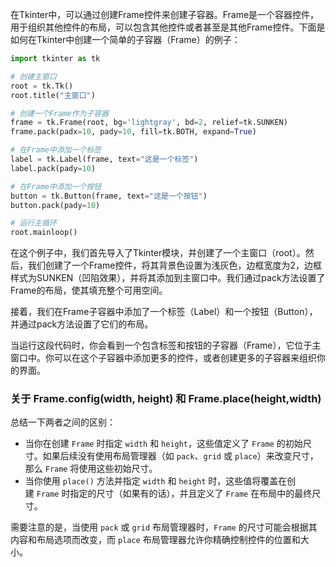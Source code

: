 在Tkinter中，可以通过创建Frame控件来创建子容器。Frame是一个容器控件，用于组织其他控件的布局，可以包含其他控件或者甚至是其他Frame控件。下面是如何在Tkinter中创建一个简单的子容器（Frame）的例子：

```python
import tkinter as tk

# 创建主窗口
root = tk.Tk()
root.title("主窗口")

# 创建一个Frame作为子容器
frame = tk.Frame(root, bg='lightgray', bd=2, relief=tk.SUNKEN)
frame.pack(padx=10, pady=10, fill=tk.BOTH, expand=True)

# 在Frame中添加一个标签
label = tk.Label(frame, text="这是一个标签")
label.pack(pady=10)

# 在Frame中添加一个按钮
button = tk.Button(frame, text="这是一个按钮")
button.pack(pady=10)

# 运行主循环
root.mainloop()
```

在这个例子中，我们首先导入了Tkinter模块，并创建了一个主窗口（root）。然后，我们创建了一个Frame控件，将其背景色设置为浅灰色，边框宽度为2，边框样式为SUNKEN（凹陷效果），并将其添加到主窗口中。我们通过pack方法设置了Frame的布局，使其填充整个可用空间。

接着，我们在Frame子容器中添加了一个标签（Label）和一个按钮（Button），并通过pack方法设置了它们的布局。

当运行这段代码时，你会看到一个包含标签和按钮的子容器（Frame），它位于主窗口中。你可以在这个子容器中添加更多的控件，或者创建更多的子容器来组织你的界面。

### 关于 Frame.config(width, height) 和 Frame.place(height,width)

总结一下两者之间的区别：

- 当你在创建 `Frame` 时指定 `width` 和 `height`，这些值定义了 `Frame` 的初始尺寸。如果后续没有使用布局管理器（如 `pack`、`grid` 或 `place`）来改变尺寸，那么 `Frame` 将使用这些初始尺寸。
- 当你使用 `place()` 方法并指定 `width` 和 `height` 时，这些值将覆盖在创建 `Frame` 时指定的尺寸（如果有的话），并且定义了 `Frame` 在布局中的最终尺寸。

需要注意的是，当使用 `pack` 或 `grid` 布局管理器时，`Frame` 的尺寸可能会根据其内容和布局选项而改变，而 `place` 布局管理器允许你精确控制控件的位置和大小。
